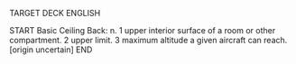 TARGET DECK
ENGLISH

START
Basic
Ceiling
Back: n. 1 upper interior surface of a room or other compartment. 2 upper limit. 3 maximum altitude a given aircraft can reach. [origin uncertain]
END
